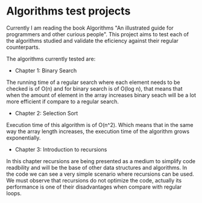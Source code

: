 # Algorithms test projects

Currently I am reading the book Algorithms "An illustrated guide for programmers and other curious people". This project aims to test each of the algorithms studied and validate the eficiency against their regular counterparts.

The algorithms currently tested are:
- Chapter 1: Binary Search

The running time of a regular search where each element needs to be checked is of O(n) and for binary search is of O(log n), that means that when the amount of element in the array increases binary seach will be a lot more efficient if compare to a regular search.

- Chapter 2: Selection Sort

Execution time of this algorithm is of O(n^2). Which means that in the same way the array length increases, the execution time of the algorithm grows exponentially.

- Chapter 3: Introduction to recursions

In this chapter recursions are being presented as a medium to simplify code readbility and will be the base of other data structures and algorithms. In the code we can see a very simple scenario where recursions can be used. We must observe that recursions do not optimize the code, actually its performance is one of their disadvantages when compare with regular loops.